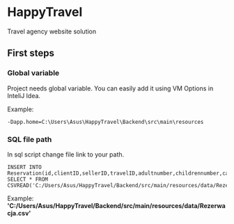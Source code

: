 # HappyTravel

Travel agency website solution

## First steps

### Global variable

Project needs global variable. You can easily add it using VM Options in InteliJ Idea.

Example:
```
-Dapp.home=C:\Users\Asus\HappyTravel\Backend\src\main\resources
```

### SQL file path

In sql script change file link to your path.

```
INSERT INTO Reservation(id,clientID,sellerID,travelID,adultnumber,childrennumber,cateringtype,alcoholtype,entertaimenttype,ratingtype,paymenttype) SELECT * FROM CSVREAD('C:/Users/Asus/HappyTravel/Backend/src/main/resources/data/Rezerwacja.csv');
```

Example:
**'C:/Users/Asus/HappyTravel/Backend/src/main/resources/data/Rezerwacja.csv'**
